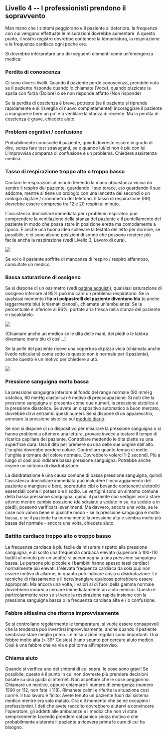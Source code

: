 ## Livello 4 -- I professionisti prendono il sopravvento

Man mano che i sintomi peggiorano e il paziente si deteriora, la frequenza con cui vengono effettuate le misurazioni dovrebbe aumentare. A questo punto, il vostro registro dovrebbe contenere la temperatura, la respirazione e la frequenza cardiaca ogni poche ore.

Si dovrebbe interpretare uno dei seguenti elementi come un'emergenza medica:

### Perdita di conoscenza

Ci sono diversi livelli. Quando il paziente perde conoscenza, prendete nota se il paziente risponde quando lo chiamate (Voce), quando pizzicate la spalla con forza (Dolore) o se non risponde affatto (Non risponde)

Se la perdita di coscienza è breve, potreste (se il paziente si riprende rapidamente e si risveglia di nuovo completamente!) incoraggiare il paziente a mangiare e bere un po' e a ventilare la stanza di recente. Ma la perdita di coscienza è grave, chiedete aiuto.

### Problemi cognitivi / confusione

Probabilmente conoscete il paziente, quindi dovreste essere in grado di dire, senza fare test stravaganti, se e quando lui/lei non è più con lui. L'improvvisa comparsa di confusione è un problema. Chiedere assistenza medica.

### Tasso di respirazione troppo alto o troppo basso

Contare le respirazioni al minuto tenendo la mano abbastanza vicina da sentire il respiro del paziente, guardando il suo torace, e/o guardando il suo addome, mentre si tiene un orologio con una lancetta dei secondi o un orologio digitale / cronometro del telefono. Il tasso di respirazione (RR) dovrebbe essere compreso tra 12 e 20 respiri al minuto.

L'assistenza domiciliare immediata per i problemi respiratori può comprendere la ventilazione della stanza del paziente e il puntellamento del paziente in modo che possa stare in posizione eretta ma comodamente a riposo. È anche una buona idea sollevare la testata del letto per dormire, se possibile, e ci sono alcune posizioni di sonno che possono rendere più facile anche la respirazione (vedi Livello 3, Lavoro di cura).

![](/assets/images/dyspnoe.png)

Se voi o il paziente soffrite di mancanza di respiro / respiro affannoso, consultate un medico.

### Bassa saturazione di ossigeno

Se si dispone di un ossimetro (vedi [pagina acquisti](/shopping)), qualsiasi saturazione di ossigeno inferiore al 95% può indicare un problema respiratorio. Se in qualsiasi momento i **lip o i polpastrelli del paziente diventano blu** (o anche leggermente blu) (chiamati cianosi), chiamate un'ambulanza! Se la percentuale è inferiore al 96%, portate aria fresca nella stanza del paziente e riscaldatelo.

![](/assets/images/cyanosis.png)

(Chiamare anche un medico se le dita delle mani, dei piedi o le labbra diventano meno blu di così...)

Se la pelle del paziente riceve una copertura di pizzo viola (chiamata anche livedo reticularis) come sotto (e questo non è normale per il paziente), anche questo è un motivo per chiedere aiuto.

![](/assets/images/livedo-reticularis.png)

### Pressione sanguigna molto bassa

La pressione sanguigna inferiore al fondo del range normale (90 mmHg sistolica, 60 mmHg diastolica) è motivo di preoccupazione. Si noti che la pressione sanguigna si presenta come due numeri, la pressione sistolica e la pressione diastolica. Se avete un dispositivo automatico a buon mercato, dovrebbe dirvi entrambi questi numeri. Se si dispone di un apparecchio, annotare la pressione sistolica sul [modulo diario](/assets/images/covid-diary.pdf).

Se non si dispone di un dispositivo per misurare la pressione sanguigna o si hanno problemi a ottenere una lettura, provare invece a testare il tempo di ricarica capillare del paziente. Controllare mettendo le dita piatte su una superficie dura. Usa il dito per premere su una delle sue unghie dall'alto. L'unghia dovrebbe perdere colore. Controllare quanto tempo ci mette l'unghia a tornare del colore normale. Dovrebbero volerci 1-2 secondi. Più a lungo di così può indicare bassa pressione sanguigna. Potrebbe anche essere un sintomo di disidratazione.

La disidratazione è una causa comune di bassa pressione sanguigna, quindi l'assistenza domiciliare immediata può includere l'incoraggiamento del paziente a mangiare e bere, soprattutto cibi o bevande contenenti elettroliti essenziali come il potassio e il sodio. Le vertigini sono un sintomo comune della bassa pressione sanguigna, quindi il paziente con vertigini vorrà stare attento mentre cambia posizione (da sdraiato a seduto in su, da seduto a in piedi); possono verificarsi svenimenti. Ma davvero, ancora una volta, se le cose non vanno bene in qualche modo - se la pressione sanguigna è molto bassa, o se il paziente ha normalmente la pressione alta e sembra molto più bassa del normale - ancora una volta, chiedete aiuto.

### Battito cardiaco troppo alto o troppo basso

La frequenza cardiaca è più facile da misurare rispetto alla pressione sanguigna, e di solito una frequenza cardiaca elevata (superiore a 100-110 battiti al minuto per un adulto) si accompagna a una pressione sanguigna bassa. Le persone più piccole e i bambini hanno spesso tassi cardiaci normalmente più elevati. L'elevata frequenza cardiaca da sola può non essere motivo di allarme, in quanto può indicare ansia o disidratazione. Le tecniche di rilassamento e il bere/mangiare qualcosa potrebbero essere appropriati. Ma ancora una volta, i valori al di fuori della gamma normale dovrebbero indurvi a cercare immediatamente un aiuto medico. Questo è particolarmente vero se si vede la respirazione rapida insieme con la pressione sanguigna bassa o la frequenza cardiaca alta e / o confusione.

### Febbre altissima che ritorna improvvisamente

Se si controllano regolarmente le temperature, si vuole essere consapevoli che la tendenza può invertirsi improvvisamente, anche quando il paziente sembrava stare meglio prima. Le misurazioni regolari sono importanti. Una febbre molto alta (> 39° Celsius) è uno spunto per cercare aiuto medico. Così è una febbre che va via e poi torna all'improvviso.

### Chiama aiuto

Quando si verifica uno dei sintomi di cui sopra, le cose sono gravi! Se possibile, questo è il punto in cui non dovreste più prendere decisioni basate su una guida di internet. Non aspettare che le cose peggiorino. Chiamare un medico, oppure chiamare il numero di emergenza (numero 1500 or 112, non fate il 118). Rimanete calmi e riferite la situazione così com'è. Il tuo lavoro è finito: Avete tenuto un paziente fuori dal sistema medico mentre era solo malato. Ora è il momento che se ne occupino i professionisti. I dati che avete raccolto dovrebbero aiutarvi a convincere l'operatore, gli addetti alle ambulanze e i medici che non vi state semplicemente facendo prendere dal panico senza motivo e che probabilmente aiuterete il paziente a ricevere prima le cure di cui ha bisogno.
